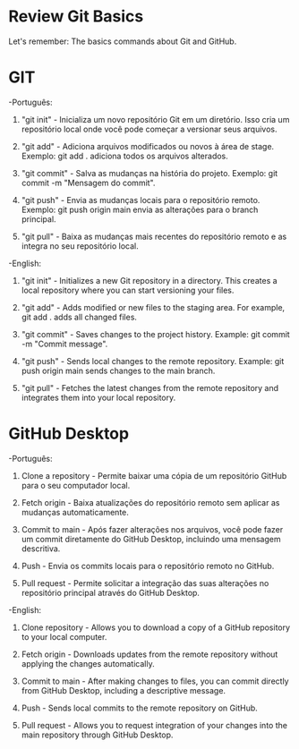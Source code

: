 # Review Git Basics
 Let's remember: The basics commands about Git and GitHub.

# GIT
-Português:

1. "git init" - Inicializa um novo repositório Git em um diretório. Isso cria um repositório local onde você pode começar a versionar seus arquivos.
2. "git add" - Adiciona arquivos modificados ou novos à área de stage. Exemplo: git add . adiciona todos os arquivos alterados.

3. "git commit" - Salva as mudanças na história do projeto. Exemplo: git commit -m "Mensagem do commit".

4. "git push" -  Envia as mudanças locais para o repositório remoto. Exemplo: git push origin main envia as alterações para o branch principal.

5. "git pull" - Baixa as mudanças mais recentes do repositório remoto e as integra no seu repositório local.

-English:

1. "git init" - Initializes a new Git repository in a directory. This creates a local repository where you can start versioning your files.

2. "git add" - Adds modified or new files to the staging area. For example, git add . adds all changed files.

3. "git commit" - Saves changes to the project history. Example: git commit -m "Commit message".

4. "git push" - Sends local changes to the remote repository. Example: git push origin main sends changes to the main branch.

5. "git pull" - Fetches the latest changes from the remote repository and integrates them into your local repository.

# GitHub Desktop
-Português:

1. Clone a repository - Permite baixar uma cópia de um repositório GitHub para o seu computador local.

2. Fetch origin - Baixa atualizações do repositório remoto sem aplicar as mudanças automaticamente.

3. Commit to main - Após fazer alterações nos arquivos, você pode fazer um commit diretamente do GitHub Desktop, incluindo uma mensagem descritiva.

4. Push - Envia os commits locais para o repositório remoto no GitHub.

5. Pull request - Permite solicitar a integração das suas alterações no repositório principal através do GitHub Desktop.

-English:

1. Clone repository - Allows you to download a copy of a GitHub repository to your local computer.

2. Fetch origin - Downloads updates from the remote repository without applying the changes automatically.

3. Commit to main - After making changes to files, you can commit directly from GitHub Desktop, including a descriptive message.

4. Push - Sends local commits to the remote repository on GitHub.

5. Pull request - Allows you to request integration of your changes into the main repository through GitHub Desktop.
